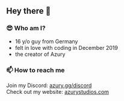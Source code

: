 ## Hey there 👋

### 😎 Who am I?
- 16 y/o guy from Germany
- felt in love with coding in December 2019
- the creator of Azury

### 📫 How to reach me
Join my Discord: [azury.gg/discord](https://azury.gg/discord)\
Check out my website: [azurystudios.com](https:///azurystudios.com)
